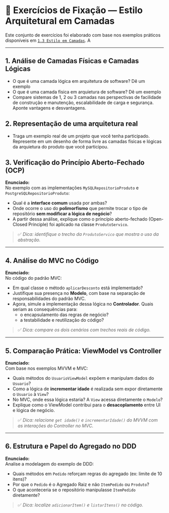 # 🧪 Exercícios de Fixação — Estilo Arquitetural em Camadas

Este conjunto de exercícios foi elaborado com base nos exemplos práticos disponíveis em [`1.3 Estilo em Camadas`](https://github.com/marco-mendes/arquitetura-software/blob/main/1.3%20Estilo%20em%20Camadas.md). A

---

## 1. Análise de Camadas Físicas e Camadas Lógicas

- O que é uma camada lógica em arquitetura de software? Dê um exemplo
- O que é uma camada física em arquietura de software? Dê um exemplo
- Compare sistemas de 1, 2 ou 3 camadas nas perspectivas de facilidade de construção e manutenção, escalabilidade de carga e segurança. Aponte vantagens e desvantagens.


## 2. Representação de uma arquitetura real

- Traga um exemplo real de um projeto que você tenha participado. Represente em um desenho de forma livre as camadas físicas e lógicas da arquietura do produto que você participou.

## 3. Verificação do Princípio Aberto-Fechado (OCP)

**Enunciado:**  
No exemplo com as implementações `MySQLRepositorioProduto` e `PostgreSQLRepositorioProduto`:

- Qual é a **interface comum** usada por ambas?
- Onde ocorre o uso do **polimorfismo** que permite trocar o tipo de repositório **sem modificar a lógica de negócio**?
- A partir dessa análise, explique como o princípio aberto-fechado (Open-Closed Principle) foi aplicado na classe `ProdutoServico`.

> ✅ *Dica: identifique o trecho da `ProdutoServico` que mostra o uso da abstração.*

---

## 4. Análise do MVC no Código

**Enunciado:**  
No código do padrão MVC:

- Em qual classe o método `aplicarDesconto` está implementado?
- Justifique sua presença no **Modelo**, com base na separação de responsabilidades do padrão MVC.
- Agora, simule a implementação dessa lógica no **Controlador**. Quais seriam as consequências para:
  - o encapsulamento das regras de negócio?
  - a testabilidade e reutilização do código?

> ✅ *Dica: compare os dois cenários com trechos reais de código.*

---

## 5. Comparação Prática: ViewModel vs Controller

**Enunciado:**  
Com base nos exemplos MVVM e MVC:

- Quais métodos do `UsuarioViewModel` expõem e manipulam dados do `Usuario`?
- Como a lógica de **incrementar idade** é realizada sem expor diretamente o `Usuario` à `View`?
- No MVC, onde essa lógica estaria? A `View` acessa diretamente o `Modelo`?
- Explique como o ViewModel contribui para o **desacoplamento** entre UI e lógica de negócio.

> ✅ *Dica: relacione `get idade()` e `incrementarIdade()` do MVVM com as interações do Controller no MVC.*

---

## 6. Estrutura e Papel do Agregado no DDD

**Enunciado:**  
Analise a modelagem do exemplo de DDD:

- Quais métodos em `Pedido` reforçam regras do agregado (ex: limite de 10 itens)?
- Por que o `Pedido` é o Agregado Raiz e não `ItemPedido` ou `Produto`?
- O que aconteceria se o repositório manipulasse `ItemPedido` diretamente?

> ✅ *Dica: localize `adicionarItem()` e `listarItens()` no código.*

